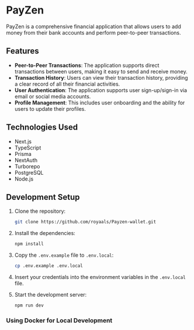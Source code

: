 # PayZen

PayZen is a comprehensive financial application that allows users to add money from their bank accounts and perform peer-to-peer transactions.

## Features


- **Peer-to-Peer Transactions**: The application supports direct transactions between users, making it easy to send and receive money.
- **Transaction History**: Users can view their transaction history, providing a clear record of all their financial activities.
- **User Authentication**: The application supports user sign-up/sign-in via email or social media accounts.
- **Profile Management**: This includes user onboarding and the ability for users to update their profiles.

## Technologies Used

- Next.js
- TypeScript
- Prisma
- NextAuth
- Turborepo
- PostgreSQL
- Node.js

## Development Setup

1. Clone the repository:
   ```bash
   git clone https://github.com/royaals/Payzen-wallet.git
   ```

2. Install the dependencies:
   ```bash
   npm install
   ```
3. Copy the `.env.example` file to `.env.local`:   
   ```bash
   cp .env.example .env.local
   ```
4. Insert your credentials into the environment variables in the `.env.local` file.

5. Start the development server:
   ```bash
   npm run dev
   ```
### Using Docker for Local Development

